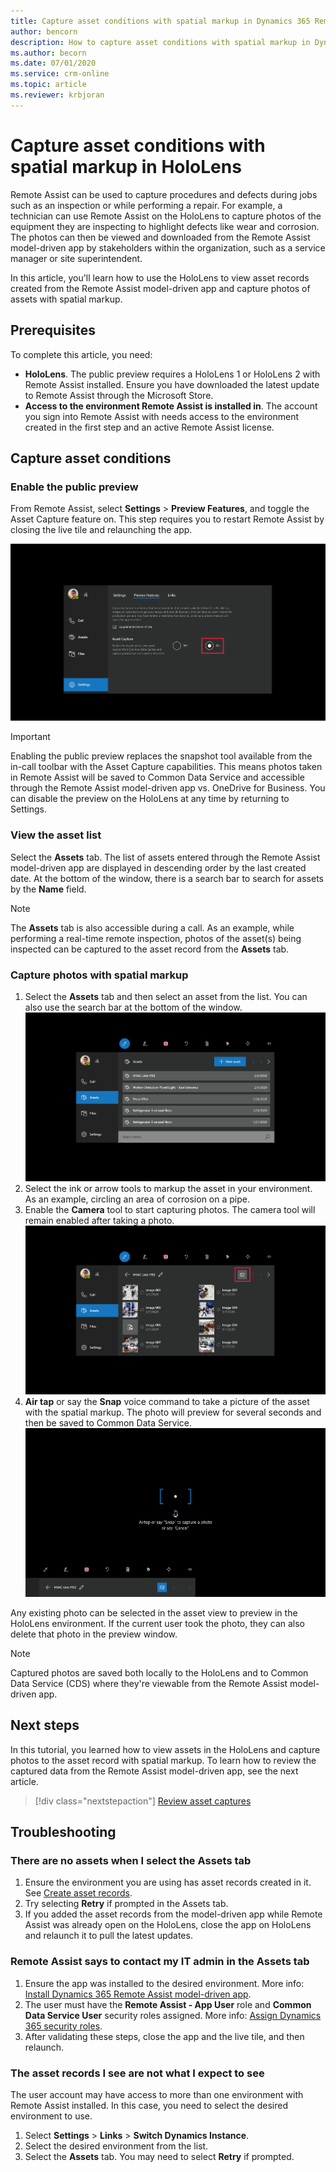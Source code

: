 ```yaml
---
title: Capture asset conditions with spatial markup in Dynamics 365 Remote Assist
author: bencorn
description: How to capture asset conditions with spatial markup in Dynamics 365 Remote Assist on HoloLens
ms.author: becorn
ms.date: 07/01/2020
ms.service: crm-online
ms.topic: article
ms.reviewer: krbjoran
---
```

# Capture asset conditions with spatial markup in HoloLens

Remote Assist can be used to capture procedures and defects during jobs such as an inspection or while performing a repair. For example, a technician can use Remote Assist on the HoloLens to capture photos of the equipment they are inspecting to highlight defects like wear and corrosion. The photos can then be viewed and downloaded from the Remote Assist model-driven app by stakeholders within the organization, such as a service manager or site superintendent.

In this article, you'll learn how to use the HoloLens to view asset records created from the Remote Assist model-driven app and capture photos of assets with spatial markup.

## Prerequisites

To complete this article, you need:

- **HoloLens**. The public preview requires a HoloLens 1 or HoloLens 2 with Remote Assist installed. Ensure you have downloaded the latest update to Remote Assist through the Microsoft Store.
- **Access to the environment Remote Assist is installed in**. The account you sign into Remote Assist with needs access to the environment created in the first step and an active Remote Assist license.

## Capture asset conditions

### Enable the public preview

From Remote Assist, select **Settings** > **Preview Features**, and toggle the Asset Capture feature on. This step requires you to restart Remote Assist by closing the live tile and relaunching the app.

![Screenshot of the settings page in Remote Assist to enable preview features.](./media/08.01-settings-preview-features.png "Remote Assist")

> [!IMPORTANT]
> Enabling the public preview replaces the snapshot tool available from the in-call toolbar with the Asset Capture capabilities. This means photos taken in Remote Assist will be saved to Common Data Service and accessible through the Remote Assist model-driven app vs. OneDrive for Business. You can disable the preview on the HoloLens at any time by returning to Settings.

### View the asset list

Select the **Assets** tab. The list of assets entered through the Remote Assist model-driven app are displayed in descending order by the last created date. At the bottom of the window, there is a search bar to search for assets by the **Name** field.

> [!NOTE]
> The **Assets** tab is also accessible during a call. As an example, while performing a real-time remote inspection, photos of the asset(s) being inspected can be captured to the asset record from the **Assets** tab.

### Capture photos with spatial markup

1. Select the **Assets** tab and then select an asset from the list. You can also use the search bar at the bottom of the window.
![Screenshot of the Assets tab in Remote Assist.](./media/06.05-assets-list.png "Remote Assist")
2. Select the ink or arrow tools to markup the asset in your environment. As an example, circling an area of corrosion on a pipe.
3. Enable the **Camera** tool to start capturing photos. The camera tool will remain enabled after taking a photo.
![Screenshot of the asset detail view in Remote Assist.](./media/06.14-asset.png "Remote Assist")
4. **Air tap** or say the **Snap** voice command to take a picture of the asset with the spatial markup. The photo will preview for several seconds and then be saved to Common Data Service.
![Screenshot of the camera mode enabled in Remote Assist.](./media/06.10-photo-ready.png "Remote Assist")

Any existing photo can be selected in the asset view to preview in the HoloLens environment. If the current user took the photo, they can also delete that photo in the preview window.

> [!NOTE]
> Captured photos are saved both locally to the HoloLens and to Common Data Service (CDS) where they're viewable from the Remote Assist model-driven app.

## Next steps

In this tutorial, you learned how to view assets in the HoloLens and capture photos to the asset record with spatial markup. To learn how to review the captured data from the Remote Assist model-driven app, see the next article.

> [!div class="nextstepaction"]
> [Review asset captures](./asset-capture-review.md)

## Troubleshooting

### There are no assets when I select the Assets tab

1. Ensure the environment you are using has asset records created in it. See [Create asset records](./asset-capture-create-asset.md).
2. Try selecting **Retry** if prompted in the Assets tab.
3. If you added the asset records from the model-driven app while Remote Assist was already open on the HoloLens, close the app on HoloLens and relaunch it to pull the latest updates.

### Remote Assist says to contact my IT admin in the Assets tab

1. Ensure the app was installed to the desired environment. More info: [Install Dynamics 365 Remote Assist model-driven app](./asset-capture-setup-environment.md#install-dynamics-365-remote-assist-model-driven-app).
2. The user must have the **Remote Assist - App User** role and **Common Data Service User** security roles assigned. More info: [Assign Dynamics 365 security roles](./asset-capture-add-users.md#assign-dynamics-365-security-roles).
3. After validating these steps, close the app and the live tile, and then relaunch.

### The asset records I see are not what I expect to see

The user account may have access to more than one environment with Remote Assist installed. In this case, you need to select the desired environment to use.

1. Select **Settings** > **Links** > **Switch Dynamics Instance**.
2. Select the desired environment from the list.
3. Select the **Assets** tab. You may need to select **Retry** if prompted.
